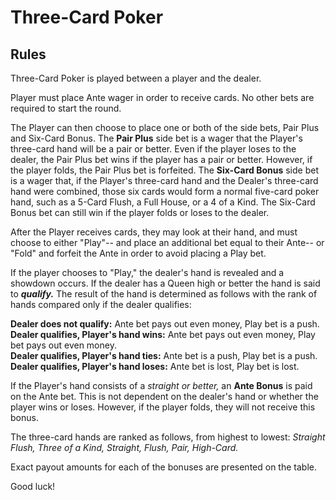 # Three-Card Poker

## Rules

Three-Card Poker is played between a player and the dealer.

Player must place Ante wager in order to receive cards. No other bets are required to start the round.

The Player can then choose to place one or both of the side bets, Pair Plus and Six-Card Bonus. The **Pair Plus** side bet is a wager that the Player's three-card hand will be a pair or better. Even if the player loses to the dealer, the Pair Plus bet wins if the player has a pair or better. However, if the player folds, the Pair Plus bet is forfeited. The **Six-Card Bonus** side bet is a wager that, if the Player's three-card hand and the Dealer's three-card hand were combined, those six cards would form a normal five-card poker hand, such as a 5-Card Flush, a Full House, or a 4 of a Kind. The Six-Card Bonus bet can still win if the player folds or loses to the dealer.

After the Player receives cards, they may look at their hand, and must choose to either "Play"-- and place an additional bet equal to their Ante-- or "Fold" and forfeit the Ante in order to avoid placing a Play bet.

If the player chooses to "Play," the dealer's hand is revealed and a showdown occurs. If the dealer has a Queen high or better the hand is said to ***qualify.*** The result of the hand is determined as follows with the rank of hands compared only if the dealer qualifies:

**Dealer does not qualify:** Ante bet pays out even money, Play bet is a push.
<br>**Dealer qualifies, Player's hand wins:** Ante bet pays out even money, Play bet pays out even money.
<br>**Dealer qualifies, Player's hand ties:** Ante bet is a push, Play bet is a push.
<br>**Dealer qualifies, Player's hand loses:** Ante bet is lost, Play bet is lost.

If the Player's hand consists of a *straight or better,* an **Ante Bonus** is paid on the Ante bet. This is not dependent on the dealer's hand or whether the player wins or loses. However, if the player folds, they will not receive this bonus.

The three-card hands are ranked as follows, from highest to lowest: *Straight Flush, Three of a Kind, Straight, Flush, Pair, High-Card.*

Exact payout amounts for each of the bonuses are presented on the table.

Good luck!

